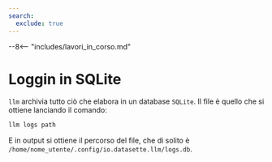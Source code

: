 ```yaml
---
search:
  exclude: true
---
```


--8<-- "includes/lavori_in_corso.md"

# Loggin in SQLite

`llm` archivia tutto ciò che elabora in un database `SQLite`. Il file è quello che si ottiene lanciando il comando:

```bash
llm logs path
```

E in output si ottiene il percorso del file, che di solito è `/home/nome_utente/.config/io.datasette.llm/logs.db`.
